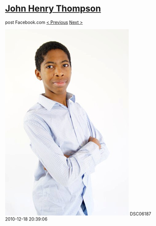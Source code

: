 # [John Henry Thompson](../README.md)
post Facebook.com
[< Previous](2010-12-18-19.md) [Next >](2010-12-18-21.md)

[![](../media/2010-12-18/Fam-2010-DSC06187.jpg)](../README.md)
DSC06187
2010-12-18 20:39:06